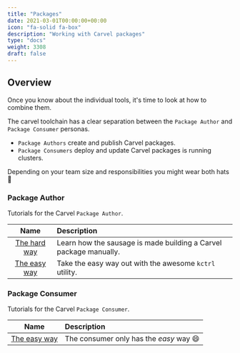 ```yaml
---
title: "Packages"
date: 2021-03-01T00:00:00+00:00
icon: "fa-solid fa-box"
description: "Working with Carvel packages"
type: "docs"
weight: 3308
draft: false
---
```


## Overview

Once you know about the individual tools, it's time to look at how to combine them.

The carvel toolchain has a clear separation between the `Package Author` and `Package Consumer` personas.

- `Package Authors` create and publish Carvel packages.
- `Package Consumers` deploy and update Carvel packages is running clusters.

Depending on your team size and responsibilities you might wear both hats 🤠

### Package Author

Tutorials for the Carvel `Package Author`.

|            Name             | Description                                                       |
| :-------------------------: | :---------------------------------------------------------------- |
| [The hard way](author/hard) | Learn how the sausage is made building a Carvel package manually. |
| [The easy way](author/easy) | Take the easy way out with the awesome `kctrl` utility.           |

### Package Consumer

Tutorials for the Carvel `Package Consumer`.

|             Name              | Description                             |
| :---------------------------: | :-------------------------------------- |
| [The easy way](consumer/easy) | The consumer only has the _easy_ way 😄 |
